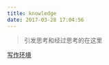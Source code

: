 ```yaml
---
title: knowledge
date: 2017-03-28 17:04:56
---
```


> 引发思考和经过思考的在这里

[写作环境][1]

[1]:	https://13416136446.github.io/categories/%E5%86%99%E4%BD%9C%E7%8E%AF%E5%A2%83/